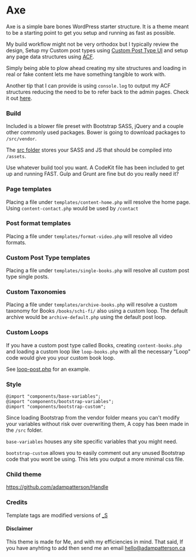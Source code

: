 Axe
==

Axe is a simple bare bones WordPress starter structure. It is a theme meant to be a starting point to get you setup and running as fast as possible.

My build workflow might not be very orthodox but I typically review the design, Setup my Custom post types using [Custom Post Type UI](https://en-ca.wordpress.org/plugins/custom-post-type-ui/) and setup any page data structures using [ACF](http://www.advancedcustomfields.com/).

Simply being able to plow ahead creating my site structures and loading in real or fake content lets me have something tangible to work with.

Another tip that I can provide is using `console.log` to output my ACF structures reducing the need to be to refer back to the admin pages. Check it out [here](https://gist.github.com/adampatterson/711a101d5d93f3226fe1).

### Build
Included is a blower file preset with Bootstrap SASS, jQuery and a couple other commonly used packages. Bower is going to download packages to `/src/vendor`. 

The [src folder](https://github.com/adampatterson/Axe/tree/master/src) stores your SASS and JS that should be compiled into `/assets`.

Use whatever build tool you want. A CodeKit file has been included to get up and running FAST. Gulp and Grunt are fine but do you really need it?

### Page templates
Placing a file under `templates/content-home.php` will resolve the home page. Using `content-contact.php` would be used by `/contact`

### Post format templates
Placing a file under `templates/format-video.php` will resolve all video formats.

### Custom Post Type templates
Placing a file under `templates/single-books.php` will resolve all custom post type single posts.

### Custom Taxonomies
Placing a file under `templates/archive-books.php` will resolve a custom taxonomy for Books `/books/schi-fi/` also using a custom loop. The default archive would be `archive-default.php` using the default post loop.

### Custom Loops
If you have a custom post type called Books, creating `content-books.php` and loading a custom loop like `loop-books.php` with all the necessary "Loop" code would give you your custom book loop.

See [loop-post.php](https://github.com/adampatterson/Axe/blob/master/templates/loop-post.php) for an example.

### Style
```
@import "components/base-variables";
@import "components/bootstrap-variables";
@import "components/bootstrap-custom";
```
Since loading Bootstrap from the vendor folder means you can't modify your variables without risk over overwriting them, A copy has been made in the `/src` folder. 

`base-variables` houses any site specific variables that you might need. 

`bootstrap-custom` allows you to easily comment out any unused Bootstrap code that you wont be using. This lets you output a more minimal css file.

### Child theme
https://github.com/adampatterson/Handle

### Credits
Template tags are modified versions of [_S](http://underscores.me/)

#### Disclaimer
 This theme is made for Me, and with my efficiencies in mind. That said, If you have anyhting to add then send me an email hello@adampatterson.ca
